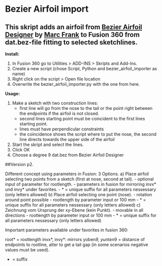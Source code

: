 # Bezier Airfoil import

## This skript adds an airfoil from [Bezier Airfoil Designer](https://tooomm.github.io/github-release-stats/?username=Marc-Frank&repository=BezierAirfoilDesigner) by [Marc Frank](https://github.com/marc-frank) to Fusion 360 from dat.bez-file fitting to selected sketchlines.

**Install:**
1. In Fusion 360 go to Utilities > ADD-INS > Skripts and Add-Ins.
2. Create a new script (chose Script, Python and bezier_airfoil_importer as name)
3. Right click on the script > Open file location
4. Overwrite the bezier_airfoil_importer.py with the one from here.

**Usage:**
1. Make a sketch with two construction lines:
   - first line will go from the nose to the tail or the point right between the endpoints if the airfoil is not closed.
   - second lines starting point must be coincident to the first lines starting point.
   - lines must have perpendicular constraints
   - the coincidence shows the script where to put the nose, the second line directs towards the upper side of the airfoil
2. Start the skript and select the lines.
3. Click OK
4. Choose a degree 9 dat.bez from Bezier Airfoil Designer

##Version p2.


Different concept using parameters in Fusion:
3 Options.
a) Place airfoil selecting two points from a sketch (first at nose, second at tail).
    - optional input of parameter for rootlength.
    - parameters in fusion for mirroring invx* und invy* under favorites.
    - * = unique suffix for all parameters nessessary (only letters allowed)
b) Place airfoil selecting one point (nose).
    - rotation around point possible
    - rootlength by parameter input or 100 mm
    - * = unique suffix for all parameters nessessary (only letters allowed)
c) Zeichnung vom Ursprung der xy-Ebene (kein Punkt).
    - movable in all directions
    - rootlength by parameter input or 100 mm
    - * = unique suffix for all parameters nessessary (only letters allowed)

Important parameters available under favorites in fusion 360:

root* = rootlength
invx*, invy*: mirrors
yoben*9, yunten*9 = distance of endpoints to rootline, alter to get a tail gap (in some scenarios negative values must be used).

* = suffix
